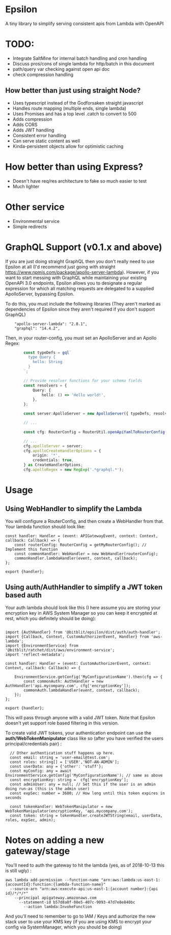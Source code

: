 # Epsilon
A tiny library to simplify serving consistent apis from Lambda with OpenAPI

# TODO:
- Integrate SaltMine for internal batch handling and cron handling
- Discuss pros/cons of single lambda for http/batch in this document
- path/query var checking against open api doc
- check compression handling

## How better than just using straight Node?
* Uses typescript instead of the Godforsaken straight javascript
* Handles route mapping (multiple ends, single lambda)
* Uses Promises and has a top level .catch to convert to 500
* Adds compression
* Adds CORS
* Adds JWT handling
* Consistent error handling
* Can serve static content as well
* Kinda-persistent objects allow for optimistic caching

# How better than using Express?
* Doesn't have req/res architecture to fake so much easier to test
* Much lighter


# Other service
* Environmental service
* Simple redirects

# GraphQL Support (v0.1.x and above)

If you are just doing straight GraphQL then you don't really need to use Epsilon at all (I'd recommend just
going with straight https://www.npmjs.com/package/apollo-server-lambda).  However, if you want to start messing
with GraphQL while maintaining your existing OpenAPI 3.0 endpoints, Epsilon allows you to designate a regular
expression for which all matching requests are delegated to a supplied ApolloServer, bypassing Epsilon.

To do this, you must include the following libraries (They aren't marked as dependencies of Epsilon since they
aren't required if you don't support GraphQL)

```
    "apollo-server-lambda": "2.8.1",
    "graphql": "14.4.2",
```

Then, in your router-config, you must set an ApolloServer and an Apollo Regex:

```typescript
        const typeDefs = gql`
          type Query {
            hello: String
          }
        `;

        // Provide resolver functions for your schema fields
        const resolvers = {
            Query: {
                hello: () => 'Hello world!',
            },
        };

        const server:ApolloServer = new ApolloServer({ typeDefs, resolvers });

        // ...

        const cfg: RouterConfig = RouterUtil.openApiYamlToRouterConfig(yamlString, handlers, authorizers, options);

        // ...
        cfg.apolloServer = server;
        cfg.apolloCreateHandlerOptions = {
            origin: '*',
            credentials: true,
        } as CreateHandlerOptions;
        cfg.apolloRegex = new RegExp('.*graphql.*');


```

# Usage

## Using WebHandler to simplify the Lambda 

You will configure a RouterConfig, and then create a WebHandler from that.  Your lambda
function should look like:

```
const handler: Handler = (event: APIGatewayEvent, context: Context, callback: Callback) => {
    const routerConfig: RouterConfig = getMyRouterConfig(); // Implement this function
    const commonHandler: WebHandler = new WebHandler(routerConfig);
    commonHandler.lambdaHandler(event, context, callback);
};

export {handler};

```



## Using auth/AuthHandler to simplify a JWT token based auth

Your auth lambda should look like this (I here assume you are storing your encryption key in AWS
System Manager so you can keep it encrypted at rest, which you definitely should be doing):

```

import {AuthHandler} from '@bitblit/epsilon/dist/auth/auth-handler';
import {Callback, Context, CustomAuthorizerEvent, Handler} from 'aws-lambda';
import {EnvironmentService} from '@bitblit/ratchet/dist/aws/environment-service';
import 'reflect-metadata';

const handler: Handler = (event: CustomAuthorizerEvent, context: Context, callback: Callback) => {

    EnvironmentService.getConfig('MyConfigurationName').then(cfg => {
        const commonAuth: AuthHandler = new AuthHandler('api.mycompany.com', cfg['encryptionKey']);
        commonAuth.lambdaHandler(event, context, callback);
    });
};

export {handler};

```

This will pass through anyone with a valid JWT token.  Note that Epsilon doesn't yet support role based
filtering in this version.


To create valid JWT tokens, your authentication endpoint can use the **auth/WebTokenManipulator** class like so 
(after you have verified the users principal/credentials pair) :

```
  // Other authentication stuff happens up here.
  const email: string = 'user-email@test.com';
  const roles: string[] = ['USER','NOT-AN-ADMIN'];
  const userData: any = {'other': 'stuff'};
  const myConfig: any = await EnvironmentService.getConfig('MyConfigurationName'); // same as above
  const encryptionKey: string =  cfg['encryptionKey'];
  const adminUser: any = null; // Set this if the user is an admin doing run-as (this is the admin user)
  const expSec: number = 3600; // How long until this token expires in seconds

  const tokenHandler: WebTokenManipulator = new WebTokenManipulator(encryptionKey, 'api.mycompany.com');
  const token: string = tokenHandler.createJWTString(email, userData, roles, expSec, admin);

```


# Notes on adding a new gateway/stage

You'll need to auth the gateway to hit the lambda (yes, as of 2018-10-13 this is still ugly) :

```
aws lambda add-permission --function-name "arn:aws:lambda:us-east-1:{accountId}:function:{lambda-function-name}"  
  --source-arn "arn:aws:execute-api:us-east-1:{account number}:{api id}/*/*/*"  
    --principal apigateway.amazonaws.com  
      --statement-id b57d8a0f-08e5-407c-9093-47d7e8e840bc  
        --action lambda:InvokeFunction

```

And you'll need to remember to go to IAM / Keys and authorize the new stack user to use your KMS key (if you are 
using KMS to encrypt your config via SystemManager, which you should be doing)